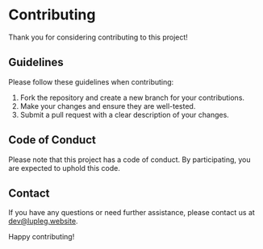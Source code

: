# Contributing

Thank you for considering contributing to this project! 

## Guidelines

Please follow these guidelines when contributing:

1. Fork the repository and create a new branch for your contributions.
2. Make your changes and ensure they are well-tested.
3. Submit a pull request with a clear description of your changes.

## Code of Conduct

Please note that this project has a code of conduct. By participating, you are expected to uphold this code.

## Contact

If you have any questions or need further assistance, please contact us at [dev@lupleg.website](mailto:dev@lupleg.website).

Happy contributing!
